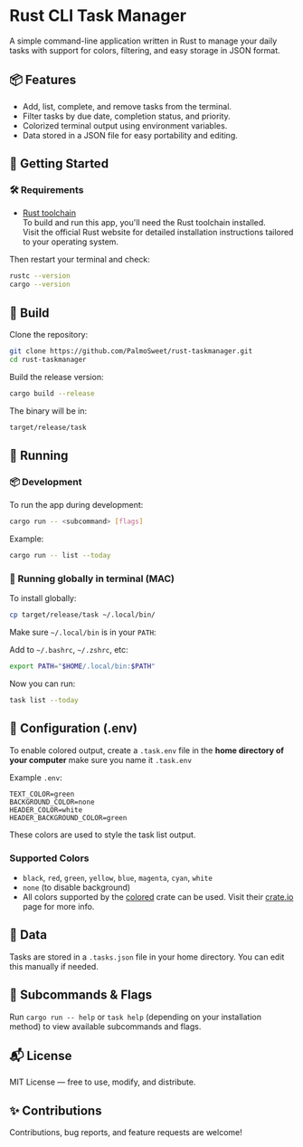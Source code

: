 # Rust CLI Task Manager

A simple command-line application written in Rust to manage your daily tasks with support for colors, filtering, and easy storage in JSON format.



## 📦 Features

- Add, list, complete, and remove tasks from the terminal.
- Filter tasks by due date, completion status, and priority.
- Colorized terminal output using environment variables.
- Data stored in a JSON file for easy portability and editing.



## 🚀 Getting Started

### 🛠 Requirements

- [Rust toolchain](https://www.rust-lang.org/tools/install)  
  To build and run this app, you'll need the Rust toolchain installed.  
  Visit the official Rust website for detailed installation instructions tailored to your operating system.


Then restart your terminal and check:

```bash
rustc --version
cargo --version
```



## 🔧 Build

Clone the repository:

```bash
git clone https://github.com/PalmoSweet/rust-taskmanager.git
cd rust-taskmanager
```

Build the release version:

```bash
cargo build --release
```

The binary will be in:

```bash
target/release/task
```

## 🏃 Running

### 📦 Development

To run the app during development:

```bash
cargo run -- <subcommand> [flags]
```

Example:

```bash
cargo run -- list --today
```

### 🧪 Running globally in terminal (MAC)

To install globally:

```bash
cp target/release/task ~/.local/bin/
```

Make sure `~/.local/bin` is in your `PATH`:

Add to `~/.bashrc`, `~/.zshrc`, etc:

```bash
export PATH="$HOME/.local/bin:$PATH"
```

Now you can run:

```bash
task list --today
```

## 🎨 Configuration (.env)

To enable colored output, create a `.task.env` file in the **home directory of your computer** make sure you name it `.task.env`

Example `.env`:

```env
TEXT_COLOR=green
BACKGROUND_COLOR=none
HEADER_COLOR=white
HEADER_BACKGROUND_COLOR=green
```

These colors are used to style the task list output.

### Supported Colors

- `black`, `red`, `green`, `yellow`, `blue`, `magenta`, `cyan`, `white`
- `none` (to disable background)
- All colors supported by the [colored](https://crates.io/crates/colored) crate can be used. Visit their [crate.io](https://crates.io) page for more info.



## 📁 Data

Tasks are stored in a `.tasks.json` file in your home directory. You can edit this manually if needed.


## 📄 Subcommands & Flags

Run `cargo run -- help` or `task help` (depending on your installation method) to view available subcommands and flags.


## 📬 License

MIT License — free to use, modify, and distribute.

## ✨ Contributions

Contributions, bug reports, and feature requests are welcome!

